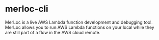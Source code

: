 # merloc-cli
MerLoc is a live AWS Lambda function development and debugging tool. MerLoc allows you to run AWS Lambda functions on your local while they are still part of a flow in the AWS cloud remote.
